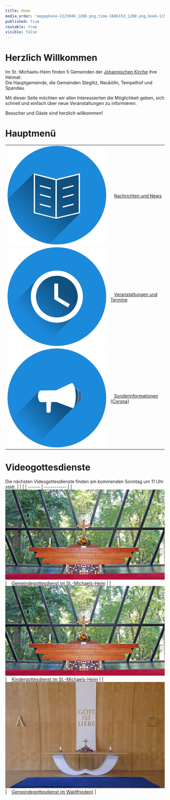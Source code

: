 ```yaml
---
title: Home
media_order: 'megaphone-2223049_1280.png,time-1606153_1280.png,book-1157658_1280.png,csm_Altar-denoise_2052648ed2.jpg,csm_IMG_1064_aac979a1a7.jpg'
published: true
routable: true
visible: false
---
```


# Herzlich Willkommen
Im St.-Michaels-Heim finden 5 Gemeinden der  [Johannischen Kirche](https://www.johannische-kirche.org) ihre Heimat:  
Die Hauptgemeinde, die Gemeinden Steglitz, Neukölln, Tempelhof und Spandau.

Mit dieser Seite möchten wir allen Interessierten die Möglichkeit geben, sich schnell und einfach über neue Veranstaltungen zu informieren.  

Besucher und Gäste sind herzlich willkommen!

# Hauptmenü
|  |  |
| ------ | ----------- |
| [![](book-1157658_1280.png?cropResize=100,100)](https://smh-gemeinden.de/news) | <font color="white">.     .</font>[Nachrichten und News](https://smh-gemeinden.de/news) |
| [![](time-1606153_1280.png?cropResize=100,100)](https://smh-gemeinden.de/veranstaltungen) | <font color="white">.     .</font>[Veranstaltungen und Termine](https://smh-gemeinden.de/veranstaltungen) |
| [![](megaphone-2223049_1280.png?cropResize=100,100)](https://smh-gemeinden.de/sonderinformation)    | <font color="white">.     .</font>[Sonderinformationen (Corona)](https://smh-gemeinden.de/sonderinformation) |

# Videogottesdienste
Die nächsten Videogottesdienste finden am kommenden Sonntag um 11 Uhr statt.
|  |  |
| ------ | ----------- |
| [![](csm_IMG_1064_aac979a1a7.jpg?cropResize=100,100)](https://www.johannische-kirche.org/mediathek/live-gottesdienst.html) | <font color="white">.     .</font>[Gemeindegottesdienst im St.-Michaels-Heim](https://www.johannische-kirche.org/mediathek/live-gottesdienst.html) |
| [![](csm_IMG_1064_aac979a1a7.jpg?cropResize=100,100)](https://www.johannische-kirche.org/mediathek/live-gottesdienst/live-kindergottesdienst.html) | <font color="white">.     .</font>[Kindergottesdienst im St.-Michaels-Heim](https://www.johannische-kirche.org/mediathek/live-gottesdienst/live-kindergottesdienst.html) |
| [![](csm_Altar-denoise_2052648ed2.jpg?cropResize=100,100)](https://www.johannische-kirche.org/mediathek/live-gottesdienst/live-waldfrieden.html)    | <font color="white">.     .</font>[Gemeindegottesdienst im Waldfrieden)](https://www.johannische-kirche.org/mediathek/live-gottesdienst/live-waldfrieden.html) |